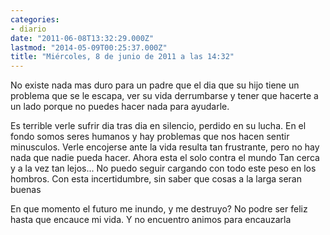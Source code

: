 ```yaml
---
categories:
- diario
date: "2011-06-08T13:32:29.000Z"
lastmod: "2014-05-09T00:25:37.000Z"
title: "Miércoles, 8 de junio de 2011 a las 14:32"
---
```


No existe nada mas duro para un padre que el dia que su hijo tiene un problema que se le escapa, ver su vida derrumbarse y tener que hacerte a un lado porque no puedes hacer nada para ayudarle.

Es terrible verle sufrir dia tras dia en silencio, perdido en su lucha. En el fondo somos seres humanos y hay problemas que nos hacen sentir minusculos. Verle encojerse ante la vida resulta tan frustrante, pero no hay nada que nadie pueda hacer. Ahora esta el solo contra el mundo
Tan cerca y a la vez tan lejos... No puedo seguir cargando con todo este peso en los hombros. Con esta incertidumbre, sin saber que cosas a la larga seran buenas

En que momento el futuro me inundo, y me destruyo? No podre ser feliz hasta que encauce mi vida. Y no encuentro animos para encauzarla